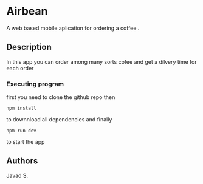 # Airbean 

A web based mobile aplication for ordering a coffee .

## Description

In this app you can order among many sorts cofee and get a dilvery time for each order 



### Executing program

first you need to clone the github repo 
then 
```
npm install 
```
to downnload all dependencies 
and finally 
```
npm run dev 
```
to start the app 


## Authors
Javad S.


